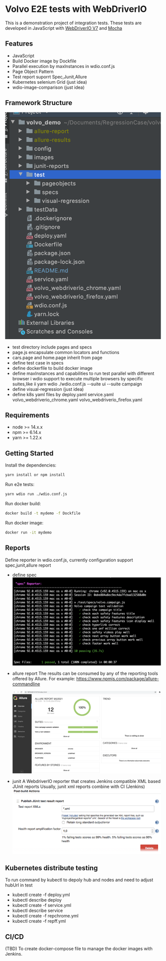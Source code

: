 # Volvo E2E tests with WebDriverIO


This is a demonstration project of integration tests. 
These tests are developed in JavaScript with [WebDriverIO V7](http://webdriver.io/) and [Mocha](https://mochajs.org/)

## Features

-   JavaScript
-   Build Docker image by Dockfile
-   Parallel execution by maxInstances in wdio.conf.js
-   Page Object Pattern
-   Test report suporrt Spec,Junit,Allure
-   Kubernetes selenium Grid (just idea)
-   wdio-image-comparison (just idea)

## Framework Structure

   ![Image text](https://raw.githubusercontent.com/currysunxu/volvo_demo/main/images/project_struture.png) 

-   test directory include pages and specs    
-   page.js encapsulate common locators and functions
-   cars.page and home.page inherit from page
-   define test case in specs
-   define dockerfile to build docker image
-   define maxInstances and capabilities to run test parallel with different browser
        i  wdio support to execute multiple browsers by specific suites,like
        ii yarn wdio ./wdio.conf.js --suite ui --suite campaign
-   define visual-regression (just idea)
-   define k8s yaml files by deploy.yaml service.yaml volvo_webdriverio_chrome.yaml volvo_webdriverio_firefox.yaml
    


## Requirements

-   node >= 14.x.x 
-   npm >= 6.14.x  
-   yarn >= 1.22.x

## Getting Started

Install the dependencies:

```bash
yarn install or npm install
```

Run e2e tests:

```bash
yarn wdio run ./wdio.conf.js
```
Run docker build:

```bash
docker build -t mydemo -f Dockfile
```

Run docker image:

```bash
docker run -it mydemo
```
## Reports
Define reporter in wdio.conf.js, currently configuration support spec,junit,allure report
-   define spec
    ![Image text](https://raw.githubusercontent.com/currysunxu/volvo_demo/main/images/spec_report.png) 
-   allure report
    The results can be consumed by any of the reporting tools offered by Allure. For example:
    https://www.npmjs.com/package/allure-commandline
    
    ![Image text](https://raw.githubusercontent.com/currysunxu/volvo_demo/main/images/allure_report.png)
-   junit
    A WebdriverIO reporter that creates Jenkins compatible XML based JUnit reports
    Usually, junit xml reports combine with CI (Jenkins)
    ![Image text](https://raw.githubusercontent.com/currysunxu/volvo_demo/main/images/jenkins-postjob-junit.png)
    

## Kubernetes distribute testing
To run command by kubectl to depoly hub and nodes and need to adjust hubUrl in test
-   kubectl create -f deploy.yml
-   kubectl describe deploy
-   kubectl create -f service.yml
-   kubectl describe service
-   kubectl create -f repchrome.yml
-   kubectl create -f repff.yml


## CI/CD
(TBD) To create docker-compose file to manage the docker images with Jenkins.

